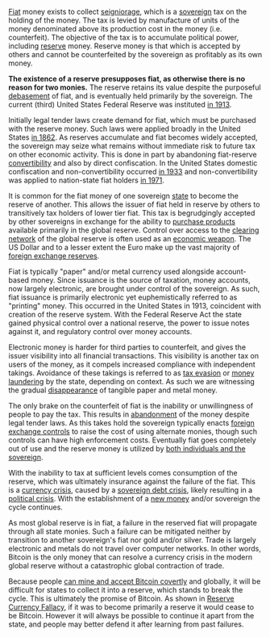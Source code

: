 [Fiat](https://en.m.wikipedia.org/wiki/Fiat_money) money exists to collect [seigniorage](https://en.m.wikipedia.org/wiki/Seigniorage), which is a [sovereign](https://en.m.wikipedia.org/wiki/Sovereign_state) tax on the holding of the money. The tax is levied by manufacture of units of the money denominated above its production cost in the money (i.e. counterfeit). The objective of the tax is to accumulate political power, including [reserve](https://en.m.wikipedia.org/wiki/Reserve_currency) money. Reserve money is that which is accepted by others and cannot be counterfeited by the sovereign as profitably as its own money.

**The existence of a reserve presupposes fiat, as otherwise there is no reason for two monies.** The reserve retains its value despite the purposeful [debasement](https://en.m.wikipedia.org/wiki/Debasement) of fiat, and is eventually held primarily by the sovereign. The current (third) United States Federal Reserve was instituted [in 1913](https://en.m.wikipedia.org/wiki/Federal_Reserve_Act).

Initially legal tender laws create demand for fiat, which must be purchased with the reserve money. Such laws were applied broadly in the United States [in 1862](https://en.m.wikipedia.org/wiki/Legal_Tender_Cases). As reserves accumulate and fiat becomes widely accepted, the sovereign may seize what remains without immediate risk to future tax on other economic activity. This is done in part by abandoning fiat-reserve [convertibility](https://en.m.wikipedia.org/wiki/Convertibility) and also by direct confiscation. In the United States domestic confiscation and non-convertibility occurred [in 1933](https://en.m.wikipedia.org/wiki/Executive_Order_6102) and non-convertibility was applied to nation-state fiat holders [in 1971](https://en.m.wikipedia.org/wiki/Nixon_shock).

It is common for the fiat money of one sovereign [state](Glossary#state) to become the reserve of another. This allows the issuer of fiat held in reserve by others to transitively tax holders of lower tier fiat. This tax is begrudgingly accepted by other sovereigns in exchange for the ability to [purchase products](https://en.m.wikipedia.org/wiki/Petrocurrency) available primarily in the global reserve. Control over access to the [clearing network](https://en.m.wikipedia.org/wiki/Clearing_(finance)) of the global reserve is often used as an [economic weapon](https://en.m.wikipedia.org/wiki/Society_for_Worldwide_Interbank_Financial_Telecommunication). The US Dollar and to a lesser extent the Euro make up the vast majority of [foreign exchange reserves](https://en.m.wikipedia.org/wiki/List_of_countries_by_foreign-exchange_reserves_(excluding_gold)).

Fiat is typically "paper" and/or metal currency used alongside account-based money. Since issuance is the source of taxation, money accounts, now largely electronic, are brought under control of the sovereign. As such, fiat issuance is primarily electronic yet euphemistically referred to as "printing" money. This occurred in the United States in 1913, coincident with creation of the reserve system. With the Federal Reserve Act the state gained physical control over a national reserve, the power to issue notes against it, and regulatory control over money accounts.

Electronic money is harder for third parties to counterfeit, and gives the issuer visibility into all financial transactions. This visibility is another tax on users of the money, as it compels increased compliance with independent takings. Avoidance of these takings is referred to as [tax evasion](https://en.m.wikipedia.org/wiki/Tax_evasion) or [money laundering](https://en.m.wikipedia.org/wiki/Money_laundering) by the state, depending on context. As such we are witnessing the gradual [disappearance](https://en.m.wikipedia.org/wiki/Legal_tender#Demonetisation) of tangible paper and metal money.

The only brake on the counterfeit of fiat is the inability or unwillingness of people to pay the tax. This results in [abandonment](https://en.m.wikipedia.org/wiki/Currency_substitution) of the money despite legal tender laws. As this takes hold the sovereign typically enacts [foreign exchange controls](https://en.m.wikipedia.org/wiki/Foreign_exchange_controls) to raise the cost of using alternate monies, though such controls can have high enforcement costs. Eventually fiat goes completely out of use and the reserve money is utilized by [both individuals and the sovereign](https://en.m.wikipedia.org/wiki/Zimbabwean_dollar#Abandonment_and_demonetisation).

With the inability to tax at sufficient levels comes consumption of the reserve, which was ultimately insurance against the failure of the fiat. This is a [currency crisis](https://en.m.wikipedia.org/wiki/Currency_crisis), caused by a [sovereign debt crisis](https://en.m.wikipedia.org/wiki/List_of_sovereign_debt_crises), likely resulting in a [political crisis](https://en.m.wikipedia.org/wiki/Hyperinflation_in_the_Weimar_Republic). With the establishment of a [new money](https://en.m.wikipedia.org/wiki/German_Rentenmark) and/or sovereign the cycle continues.

As most global reserve is in fiat, a failure in the reserved fiat will propagate through all state monies. Such a failure can be mitigated neither by transition to another sovereign's fiat nor gold and/or silver. Trade is largely electronic and metals do not travel over computer networks. In other words, Bitcoin is the only money that can resolve a currency crisis in the modern global reserve without a catastrophic global contraction of trade.

Because people [can mine and accept Bitcoin covertly](Risk-Sharing-Principle) and globally, it will be difficult for states to collect it into a reserve, which stands to break the cycle. This is ultimately the promise of Bitcoin. As shown in [Reserve Currency Fallacy](Reserve-Currency-Fallacy), if it was to become primarily a reserve it would cease to be Bitcoin. However it will always be possible to continue it apart from the state, and people may better defend it after learning from past failures.